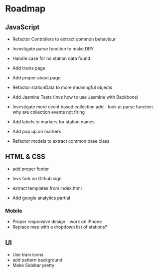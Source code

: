 # Roadmap

## JavaScript
* Refactor Controllers to extract common behaviour
* Investigate parse function to make DRY

* Handle case for no station data found

* Add trains page
* Add proper about page

* Refactor stationData to more meaningful objects
* Add Jasmine Tests (Invs how to use Jasmine with Backbone)

* Investigate more event based collection add - look at parse function. why are collection events not firing
* Add labels to markers for station names
* Add pop up on markers

* Refactor models to extract common base class

## HTML & CSS
* add proper footer
* Invs fork on Github sign
* extract templates from index.html

* Add google analytics partial

### Mobile

* Proper responsive design - work on iPhone
* Replace map with a dropdown list of stations?

## UI
* Use train icons
* add pattern background
* Make Sidebar pretty